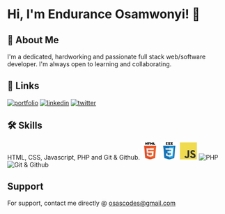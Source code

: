 
# Hi, I'm Endurance Osamwonyi! 👋


## 🚀 About Me
I'm a dedicated, hardworking and passionate full stack web/software developer. I'm always open to learning and collaborating.


## 🔗 Links
[![portfolio](https://img.shields.io/badge/my_portfolio-000?style=for-the-badge&logo=ko-fi&logoColor=white)](https:/https://portfolio.eddieosas.repl.co)
[![linkedin](https://img.shields.io/badge/linkedin-0A66C2?style=for-the-badge&logo=linkedin&logoColor=white)](https://www.linkedin.com/Enduranceosas)
[![twitter](https://img.shields.io/badge/twitter-1DA1F2?style=for-the-badge&logo=twitter&logoColor=white)](https://twitter.com/Eddie4Osas?s=09)



## 🛠 Skills
HTML, CSS, Javascript, PHP and Git & Github.
        <img src="https://raw.githubusercontent.com/devicons/devicon/master/icons/html5/html5-original-wordmark.svg"
          alt="html5" width="40" height="40" />
        <img src="https://raw.githubusercontent.com/devicons/devicon/master/icons/css3/css3-original-wordmark.svg"
          alt="css3" width="40" height="40" />
        <img src="https://raw.githubusercontent.com/devicons/devicon/master/icons/javascript/javascript-original.svg"
          alt="javascript" width="40" height="40" />
        <img src="https://encrypted-tbn0.gstatic.com/images?q=tbn:ANd9GcSBOnB3bFpTNRbLgpz1XCNPXP6w7vzS9r_a0A&usqp=CAU"
          alt="PHP" width="40" height="40" />
        <img src="https://encrypted-tbn0.gstatic.com/images?q=tbn:ANd9GcSE9yl6D6OEj6ZkGJCqi3RaRnROvZw8J5R0mg&usqp=CAU"
          alt="Git & Github" width="40" height="40" />
## Support

For support, contact me directly @ osascodes@gmail.com

